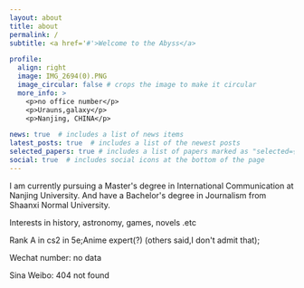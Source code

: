 ```yaml
---
layout: about
title: about
permalink: /
subtitle: <a href='#'>Welcome to the Abyss</a>

profile:
  align: right
  image: IMG_2694(0).PNG
  image_circular: false # crops the image to make it circular
  more_info: >
    <p>no office number</p>
    <p>Urauns,galaxy</p>
    <p>Nanjing, CHINA</p>

news: true  # includes a list of news items
latest_posts: true  # includes a list of the newest posts
selected_papers: true # includes a list of papers marked as "selected={true}"
social: true  # includes social icons at the bottom of the page
---
```


I am currently pursuing a Master's degree in International Communication at Nanjing University. And have a Bachelor's degree in Journalism from Shaanxi Normal University. 

<p>Interests in history, astronomy, games, novels .etc<p>
<p>Rank A in cs2 in 5e;Anime expert(?) (others said,I don't admit that);<p>

<p>Wechat number: no data<p> 
<p>Sina Weibo: 404 not found<p>
